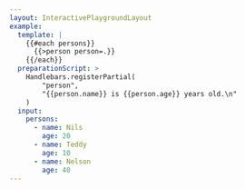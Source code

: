 ```yaml
---
layout: InteractivePlaygroundLayout
example:
  template: |
    {{#each persons}}
      {{>person person=.}}
    {{/each}}
  preparationScript: >
    Handlebars.registerPartial(
        "person", 
        "{{person.name}} is {{person.age}} years old.\n"
    )
  input:
    persons:
      - name: Nils
        age: 20
      - name: Teddy
        age: 10
      - name: Nelson
        age: 40
---
```

